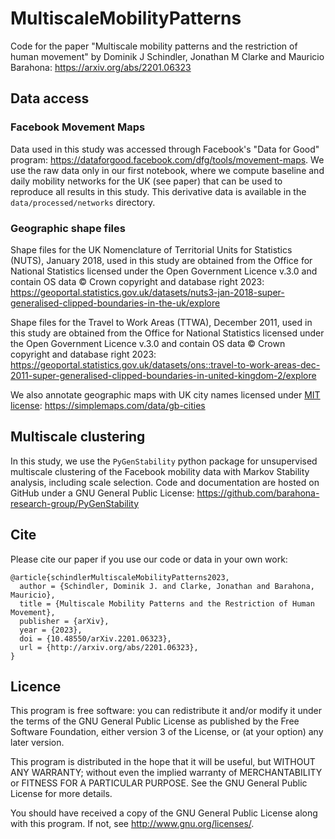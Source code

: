 # MultiscaleMobilityPatterns
Code for the paper "Multiscale mobility patterns and the restriction of human movement" by Dominik J Schindler, Jonathan M Clarke and Mauricio Barahona: https://arxiv.org/abs/2201.06323

## Data access

### Facebook Movement Maps

Data used in this study was accessed through Facebook's "Data for Good" program: https://dataforgood.facebook.com/dfg/tools/movement-maps. We use the raw data only in our first notebook, where we compute baseline and daily mobility networks for the UK (see paper) that can be used to reproduce all results in this study. This derivative data is available in the `data/processed/networks` directory.

### Geographic shape files

Shape files for the UK Nomenclature of Territorial Units for Statistics (NUTS), January 2018, used in this study are obtained from the Office for National Statistics licensed under the Open Government Licence v.3.0 and contain OS data © Crown copyright and database right 2023: https://geoportal.statistics.gov.uk/datasets/nuts3-jan-2018-super-generalised-clipped-boundaries-in-the-uk/explore

Shape files for the Travel to Work Areas (TTWA), December 2011, used in this study are obtained from the Office for National Statistics licensed under the Open Government Licence v.3.0 and contain OS data © Crown copyright and database right 2023: https://geoportal.statistics.gov.uk/datasets/ons::travel-to-work-areas-dec-2011-super-generalised-clipped-boundaries-in-united-kingdom-2/explore

We also annotate geographic maps with UK city names licensed under [MIT license](https://opensource.org/license/mit/): https://simplemaps.com/data/gb-cities

## Multiscale clustering

In this study, we use the ``PyGenStability`` python package for unsupervised multiscale clustering of the Facebook mobility data with Markov Stability analysis, including scale selection. Code and documentation are hosted on GitHub under a GNU General Public License: https://github.com/barahona-research-group/PyGenStability

## Cite

Please cite our paper if you use our code or data in your own work:

```
@article{schindlerMultiscaleMobilityPatterns2023,
  author = {Schindler, Dominik J. and Clarke, Jonathan and Barahona, Mauricio},
  title = {Multiscale Mobility Patterns and the Restriction of Human Movement},
  publisher = {arXiv},
  year = {2023},
  doi = {10.48550/arXiv.2201.06323},
  url = {http://arxiv.org/abs/2201.06323},
}
```

## Licence

This program is free software: you can redistribute it and/or modify it under the terms of the GNU General Public License as published by the Free Software Foundation, either version 3 of the License, or (at your option) any later version.

This program is distributed in the hope that it will be useful, but WITHOUT ANY WARRANTY; without even the implied warranty of MERCHANTABILITY or FITNESS FOR A PARTICULAR PURPOSE. See the GNU General Public License for more details.

You should have received a copy of the GNU General Public License along with this program. If not, see http://www.gnu.org/licenses/.